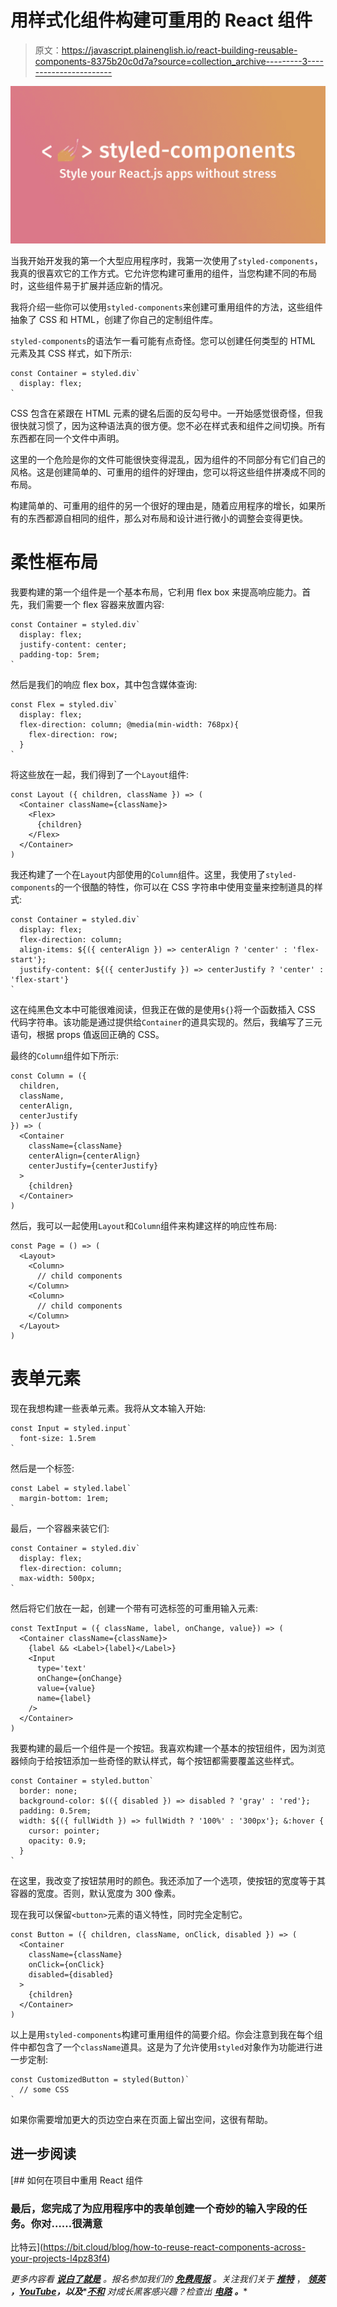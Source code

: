 # 用样式化组件构建可重用的 React 组件

> 原文：<https://javascript.plainenglish.io/react-building-reusable-components-8375b20c0d7a?source=collection_archive---------3----------------------->

![](img/9d400deaa4ec3ba5939f8900d35f95fe.png)

当我开始开发我的第一个大型应用程序时，我第一次使用了`styled-components`，我真的很喜欢它的工作方式。它允许您构建可重用的组件，当您构建不同的布局时，这些组件易于扩展并适应新的情况。

我将介绍一些你可以使用`styled-components`来创建可重用组件的方法，这些组件抽象了 CSS 和 HTML，创建了你自己的定制组件库。

`styled-components`的语法乍一看可能有点奇怪。您可以创建任何类型的 HTML 元素及其 CSS 样式，如下所示:

```
const Container = styled.div`
  display: flex;
`
```

CSS 包含在紧跟在 HTML 元素的键名后面的反勾号中。一开始感觉很奇怪，但我很快就习惯了，因为这种语法真的很方便。您不必在样式表和组件之间切换。所有东西都在同一个文件中声明。

这里的一个危险是你的文件可能很快变得混乱，因为组件的不同部分有它们自己的风格。这是创建简单的、可重用的组件的好理由，您可以将这些组件拼凑成不同的布局。

构建简单的、可重用的组件的另一个很好的理由是，随着应用程序的增长，如果所有的东西都源自相同的组件，那么对布局和设计进行微小的调整会变得更快。

# 柔性框布局

我要构建的第一个组件是一个基本布局，它利用 flex box 来提高响应能力。首先，我们需要一个 flex 容器来放置内容:

```
const Container = styled.div`
  display: flex;
  justify-content: center;
  padding-top: 5rem;
`
```

然后是我们的响应 flex box，其中包含媒体查询:

```
const Flex = styled.div`
  display: flex;
  flex-direction: column; @media(min-width: 768px){
    flex-direction: row;
  }
`
```

将这些放在一起，我们得到了一个`Layout`组件:

```
const Layout ({ children, className }) => (
  <Container className={className}>
    <Flex>
      {children}
    </Flex>
  </Container>
)
```

我还构建了一个在`Layout`内部使用的`Column`组件。这里，我使用了`styled-components`的一个很酷的特性，你可以在 CSS 字符串中使用变量来控制道具的样式:

```
const Container = styled.div`
  display: flex;
  flex-direction: column;
  align-items: ${({ centerAlign }) => centerAlign ? 'center' : 'flex-start'};
  justify-content: ${({ centerJustify }) => centerJustify ? 'center' : 'flex-start'}
`
```

这在纯黑色文本中可能很难阅读，但我正在做的是使用`${}`将一个函数插入 CSS 代码字符串。该功能是通过提供给`Container`的道具实现的。然后，我编写了三元语句，根据 props 值返回正确的 CSS。

最终的`Column`组件如下所示:

```
const Column = ({
  children,
  className,
  centerAlign,
  centerJustify
}) => (
  <Container
    className={className}
    centerAlign={centerAlign}
    centerJustify={centerJustify}
  >
    {children}
  </Container>
)
```

然后，我可以一起使用`Layout`和`Column`组件来构建这样的响应性布局:

```
const Page = () => (
  <Layout>
    <Column>
      // child components
    </Column>
    <Column>
      // child components
    </Column>
  </Layout>
)
```

# 表单元素

现在我想构建一些表单元素。我将从文本输入开始:

```
const Input = styled.input`
  font-size: 1.5rem
`
```

然后是一个标签:

```
const Label = styled.label`
  margin-bottom: 1rem;
`
```

最后，一个容器来装它们:

```
const Container = styled.div`
  display: flex;
  flex-direction: column;
  max-width: 500px;
`
```

然后将它们放在一起，创建一个带有可选标签的可重用输入元素:

```
const TextInput = ({ className, label, onChange, value}) => (
  <Container className={className}>
    {label && <Label>{label}</Label>}
    <Input
      type='text'
      onChange={onChange}
      value={value}
      name={label}
    />
  </Container>
)
```

我要构建的最后一个组件是一个按钮。我喜欢构建一个基本的按钮组件，因为浏览器倾向于给按钮添加一些奇怪的默认样式，每个按钮都需要覆盖这些样式。

```
const Container = styled.button`
  border: none;
  background-color: $(({ disabled }) => disabled ? 'gray' : 'red'};
  padding: 0.5rem;
  width: ${({ fullWidth }) => fullWidth ? '100%' : '300px'}; &:hover {
    cursor: pointer;
    opacity: 0.9;
  }
`
```

在这里，我改变了按钮禁用时的颜色。我还添加了一个选项，使按钮的宽度等于其容器的宽度。否则，默认宽度为 300 像素。

现在我可以保留`<button>`元素的语义特性，同时完全定制它。

```
const Button = ({ children, className, onClick, disabled }) => (
  <Container
    className={className}
    onClick={onClick}
    disabled={disabled}
  >
    {children}
  </Container>
)
```

以上是用`styled-components`构建可重用组件的简要介绍。你会注意到我在每个组件中都包含了一个`className`道具。这是为了允许使用`styled`对象作为功能进行进一步定制:

```
const CustomizedButton = styled(Button)`
  // some CSS
`
```

如果你需要增加更大的页边空白来在页面上留出空间，这很有帮助。

## 进一步阅读

[](https://bit.cloud/blog/how-to-reuse-react-components-across-your-projects-l4pz83f4) [## 如何在项目中重用 React 组件

### 最后，您完成了为应用程序中的表单创建一个奇妙的输入字段的任务。你对……很满意

比特云](https://bit.cloud/blog/how-to-reuse-react-components-across-your-projects-l4pz83f4) 

*更多内容看* [***说白了就是***](https://plainenglish.io/) *。报名参加我们的* [***免费周报***](http://newsletter.plainenglish.io/) *。关注我们关于* [***推特***](https://twitter.com/inPlainEngHQ) ， [***领英***](https://www.linkedin.com/company/inplainenglish/) ***，***[***YouTube***](https://www.youtube.com/channel/UCtipWUghju290NWcn8jhyAw)***，以及****[***不和***](https://discord.gg/GtDtUAvyhW) *对成长黑客感兴趣？检查出* [***电路***](https://circuit.ooo/) ***。****